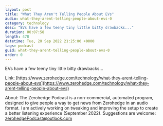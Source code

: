 ```yaml
---
layout: post
title: "What They Aren't Telling People About EVs"
audio: what-they-arent-telling-people-about-evs-0
category: technology
desc: "EVs have a few teeny tiny little bitty drawbacks..."
duration: 00:07:58
length: 478
datetime: Tue, 20 Sep 2022 21:25:00 +0000
tags: podcast
guid: what-they-arent-telling-people-about-evs-0
order: 0
---
```

EVs have a few teeny tiny little bitty drawbacks...

Link: [https://www.zerohedge.com/technology/what-they-arent-telling-people-about-evs](https://www.zerohedge.com/technology/what-they-arent-telling-people-about-evs)

About: The Zerohedge Podcast is a non-commercial, automated program, designed to give people a way to get news from Zerohedge in an audio format.  I am actively working on tweaking and improving the setup to create a better listening experience (September 2022).  Suggestions are welcome: [zerohedgePodcast@outlook.com](mailto:zerohedgePodcast@outlook.com)